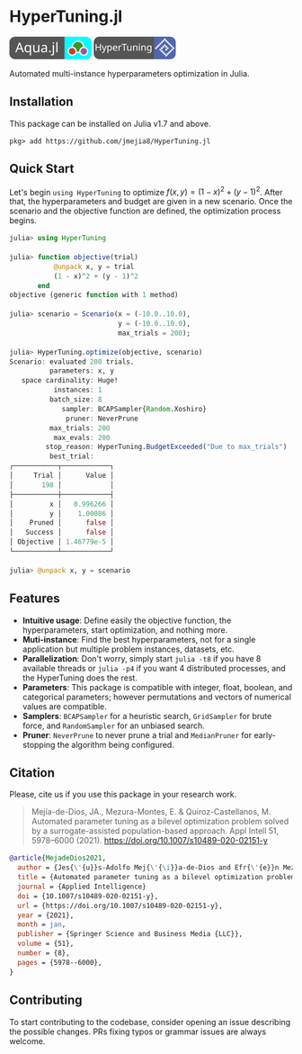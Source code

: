 # HyperTuning.jl

[![Aqua QA](https://raw.githubusercontent.com/JuliaTesting/Aqua.jl/master/badge.svg)](https://github.com/JuliaTesting/Aqua.jl)
[![Optimized using HyperTuning](https://raw.githubusercontent.com/jmejia8/HyperTuning.jl/main/badge.svg)](https://github.com/jmejia8/HyperTuning.jl)

Automated multi-instance hyperparameters optimization in Julia.

## Installation

This package can be installed on Julia v1.7 and above.

```
pkg> add https://github.com/jmejia8/HyperTuning.jl
```

## Quick Start

Let's begin `using HyperTuning` to optimize $f(x,y)=(1-x)^2+(y-1)^2$.
After that, the hyperparameters and budget are given in a new scenario.
Once the scenario and the objective function are defined, the optimization process begins. 

```julia
julia> using HyperTuning

julia> function objective(trial)
           @unpack x, y = trial
           (1 - x)^2 + (y - 1)^2
       end
objective (generic function with 1 method)

julia> scenario = Scenario(x = (-10.0..10.0),
                           y = (-10.0..10.0),
                           max_trials = 200);

julia> HyperTuning.optimize(objective, scenario)
Scenario: evaluated 200 trials.
          parameters: x, y
   space cardinality: Huge!
           instances: 1
          batch_size: 8
             sampler: BCAPSampler{Random.Xoshiro}
              pruner: NeverPrune
          max_trials: 200
           max_evals: 200
         stop_reason: HyperTuning.BudgetExceeded("Due to max_trials")
          best_trial: 
┌───────────┬────────────┐
│     Trial │      Value │
│       198 │            │
├───────────┼────────────┤
│         x │   0.996266 │
│         y │    1.00086 │
│    Pruned │      false │
│   Success │      false │
│ Objective │ 1.46779e-5 │
└───────────┴────────────┘

julia> @unpack x, y = scenario
```

## Features

- **Intuitive usage**: Define easily the objective function, the hyperparameters, start optimization, and nothing more.
- **Muti-instance**: Find the best hyperparameters, not for a single application but multiple problem instances, datasets, etc.
- **Parallelization**: Don't worry, simply start `julia -t8` if you have 8 available threads or `julia -p4` if you want 4 distributed processes, and the HyperTuning does the rest.
- **Parameters**: This package is compatible with integer, float, boolean, and categorical parameters; however permutations and vectors of numerical values are compatible.
- **Samplers**: `BCAPSampler` for a heuristic search, `GridSampler` for brute force, and `RandomSampler` for an unbiased search.
- **Pruner**: `NeverPrune` to never prune a trial and `MedianPruner` for early-stopping the algorithm being configured.

## Citation

Please, cite us if you use this package in your research work.

> Mejía-de-Dios, JA., Mezura-Montes, E. & Quiroz-Castellanos, M. Automated parameter tuning as a bilevel optimization problem solved by a surrogate-assisted population-based approach. Appl Intell 51, 5978–6000 (2021). https://doi.org/10.1007/s10489-020-02151-y

```bibtex
@article{MejadeDios2021,
  author = {Jes{\'{u}}s-Adolfo Mej{\'{\i}}a-de-Dios and Efr{\'{e}}n Mezura-Montes and Marcela Quiroz-Castellanos},
  title = {Automated parameter tuning as a bilevel optimization problem solved by a surrogate-assisted population-based approach},
  journal = {Applied Intelligence}
  doi = {10.1007/s10489-020-02151-y},
  url = {https://doi.org/10.1007/s10489-020-02151-y},
  year = {2021},
  month = jan,
  publisher = {Springer Science and Business Media {LLC}},
  volume = {51},
  number = {8},
  pages = {5978--6000},
}
```


## Contributing

To start contributing to the codebase, consider opening an issue describing the possible changes.
PRs fixing typos or grammar issues are always welcome. 
